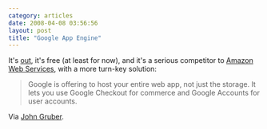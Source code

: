 ```yaml
---
category: articles
date: 2008-04-08 03:56:56
layout: post
title: "Google App Engine"
---
```


<p>It's <a href="http://code.google.com/appengine/">out</a>, it's free (at least for now), and it's a serious competitor to <a href="http://aws.amazon.com/">Amazon Web Services</a>, with a more turn-key solution:</p><blockquote><p> Google is offering to host your entire web app, not just the storage. It lets you use Google Checkout for commerce and Google Accounts for user accounts.</p></blockquote><p>Via <a href="http://daringfireball.net/">John Gruber</a>.</p>
